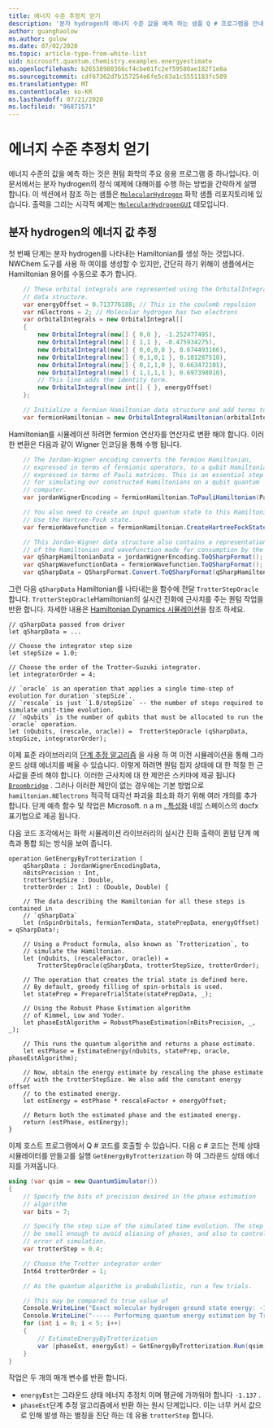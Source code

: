 ```yaml
---
title: 에너지 수준 추정치 얻기
description: '분자 hydrogen의 에너지 수준 값을 예측 하는 샘플 Q # 프로그램을 안내 합니다.'
author: guanghaolow
ms.author: gulow
ms.date: 07/02/2020
ms.topic: article-type-from-white-list
uid: microsoft.quantum.chemistry.examples.energyestimate
ms.openlocfilehash: b26538980366cf4cbe01fc2ef59580ae182f1e8a
ms.sourcegitcommit: cdf67362d7b157254e6fe5c63a1c5551183fc589
ms.translationtype: MT
ms.contentlocale: ko-KR
ms.lasthandoff: 07/21/2020
ms.locfileid: "86871571"
---
```

# <a name="obtaining-energy-level-estimates"></a>에너지 수준 추정치 얻기
에너지 수준의 값을 예측 하는 것은 퀀텀 화학의 주요 응용 프로그램 중 하나입니다. 이 문서에서는 분자 hydrogen의 정식 예제에 대해이를 수행 하는 방법을 간략하게 설명 합니다. 이 섹션에서 참조 하는 샘플은 [`MolecularHydrogen`](https://github.com/microsoft/Quantum/tree/master/samples/chemistry/MolecularHydrogen) 화학 샘플 리포지토리에 있습니다. 출력을 그리는 시각적 예제는 [`MolecularHydrogenGUI`](https://github.com/microsoft/Quantum/tree/master/samples/chemistry/MolecularHydrogenGUI) 데모입니다.

## <a name="estimating-the-energy-values-of-molecular-hydrogen"></a>분자 hydrogen의 에너지 값 추정

첫 번째 단계는 분자 hydrogen를 나타내는 Hamiltonian를 생성 하는 것입니다. NWChem 도구를 사용 하 여이를 생성할 수 있지만, 간단히 하기 위해이 샘플에서는 Hamiltonian 용어를 수동으로 추가 합니다.

```csharp
    // These orbital integrals are represented using the OrbitalIntegral
    // data structure.
    var energyOffset = 0.713776188; // This is the coulomb repulsion
    var nElectrons = 2; // Molecular hydrogen has two electrons
    var orbitalIntegrals = new OrbitalIntegral[]
    {
        new OrbitalIntegral(new[] { 0,0 }, -1.252477495),
        new OrbitalIntegral(new[] { 1,1 }, -0.475934275),
        new OrbitalIntegral(new[] { 0,0,0,0 }, 0.674493166),
        new OrbitalIntegral(new[] { 0,1,0,1 }, 0.181287518),
        new OrbitalIntegral(new[] { 0,1,1,0 }, 0.663472101),
        new OrbitalIntegral(new[] { 1,1,1,1 }, 0.697398010),
        // This line adds the identity term.
        new OrbitalIntegral(new int[] { }, energyOffset)
    };

    // Initialize a fermion Hamiltonian data structure and add terms to it.
    var fermionHamiltonian = new OrbitalIntegralHamiltonian(orbitalIntegrals).ToFermionHamiltonian();
```

Hamiltonian를 시뮬레이션 하려면 fermion 연산자를 연산자로 변환 해야 합니다. 이러한 변환은 다음과 같이 Wigner 인코딩을 통해 수행 됩니다.

```csharp
    // The Jordan-Wigner encoding converts the fermion Hamiltonian, 
    // expressed in terms of fermionic operators, to a qubit Hamiltonian,
    // expressed in terms of Pauli matrices. This is an essential step
    // for simulating our constructed Hamiltonians on a qubit quantum
    // computer.
    var jordanWignerEncoding = fermionHamiltonian.ToPauliHamiltonian(Pauli.QubitEncoding.JordanWigner);

    // You also need to create an input quantum state to this Hamiltonian.
    // Use the Hartree-Fock state.
    var fermionWavefunction = fermionHamiltonian.CreateHartreeFockState(nElectrons);

    // This Jordan-Wigner data structure also contains a representation 
    // of the Hamiltonian and wavefunction made for consumption by the Q# operations.
    var qSharpHamiltonianData = jordanWignerEncoding.ToQSharpFormat();
    var qSharpWavefunctionData = fermionWavefunction.ToQSharpFormat();
    var qSharpData = QSharpFormat.Convert.ToQSharpFormat(qSharpHamiltonianData, qSharpWavefunctionData);
```

그런 다음 `qSharpData` Hamiltonian를 나타내는을 함수에 전달 `TrotterStepOracle` 합니다. `TrotterStepOracle`Hamiltonian의 실시간 진화에 근사치를 주는 퀀텀 작업을 반환 합니다. 자세한 내용은 [Hamiltonian Dynamics 시뮬레이션](xref:microsoft.quantum.chemistry.concepts.simulationalgorithms)을 참조 하세요.

```qsharp
// qSharpData passed from driver
let qSharpData = ... 

// Choose the integrator step size
let stepSize = 1.0;

// Choose the order of the Trotter—Suzuki integrator.
let integratorOrder = 4;

// `oracle` is an operation that applies a single time-step of evolution for duration `stepSize`.
// `rescale` is just `1.0/stepSize` -- the number of steps required to simulate unit-time evolution.
// `nQubits` is the number of qubits that must be allocated to run the `oracle` operation.
let (nQubits, (rescale, oracle)) =  TrotterStepOracle (qSharpData, stepSize, integratorOrder);
```

이제 표준 라이브러리의 [단계 추정 알고리즘](xref:microsoft.quantum.libraries.characterization) 을 사용 하 여 이전 시뮬레이션을 통해 그라운드 상태 에너지를 배울 수 있습니다. 이렇게 하려면 퀀텀 접지 상태에 대 한 적절 한 근사값을 준비 해야 합니다. 이러한 근사치에 대 한 제안은 스키마에 제공 됩니다 [`Broombridge`](xref:microsoft.quantum.libraries.chemistry.schema.broombridge) . 그러나 이러한 제안이 없는 경우에는 기본 방법으로 `hamiltonian.NElectrons` 적극적 대각선 파괴을 최소화 하기 위해 여러 개의를 추가 합니다. 단계 예측 함수 및 작업은 Microsoft. n a m [. 특성화](xref:microsoft.quantum.characterization) 네임 스페이스의 docfx 표기법으로 제공 됩니다.

다음 코드 조각에서는 화학 시뮬레이션 라이브러리의 실시간 진화 출력이 퀀텀 단계 예측과 통합 되는 방식을 보여 줍니다.

```qsharp
operation GetEnergyByTrotterization (
    qSharpData : JordanWignerEncodingData, 
    nBitsPrecision : Int, 
    trotterStepSize : Double, 
    trotterOrder : Int) : (Double, Double) {
    
    // The data describing the Hamiltonian for all these steps is contained in
    // `qSharpData`
    let (nSpinOrbitals, fermionTermData, statePrepData, energyOffset) = qSharpData!;
    
    // Using a Product formula, also known as `Trotterization`, to
    // simulate the Hamiltonian.
    let (nQubits, (rescaleFactor, oracle)) = 
        TrotterStepOracle(qSharpData, trotterStepSize, trotterOrder);
    
    // The operation that creates the trial state is defined here.
    // By default, greedy filling of spin-orbitals is used.
    let statePrep = PrepareTrialState(statePrepData, _);
    
    // Using the Robust Phase Estimation algorithm
    // of Kimmel, Low and Yoder.
    let phaseEstAlgorithm = RobustPhaseEstimation(nBitsPrecision, _, _);
    
    // This runs the quantum algorithm and returns a phase estimate.
    let estPhase = EstimateEnergy(nQubits, statePrep, oracle, phaseEstAlgorithm);
    
    // Now, obtain the energy estimate by rescaling the phase estimate
    // with the trotterStepSize. We also add the constant energy offset
    // to the estimated energy.
    let estEnergy = estPhase * rescaleFactor + energyOffset;
    
    // Return both the estimated phase and the estimated energy.
    return (estPhase, estEnergy);
}
```

이제 호스트 프로그램에서 Q # 코드를 호출할 수 있습니다. 다음 c # 코드는 전체 상태 시뮬레이터를 만들고를 실행 `GetEnergyByTrotterization` 하 여 그라운드 상태 에너지를 가져옵니다.

```csharp
using (var qsim = new QuantumSimulator())
{
    // Specify the bits of precision desired in the phase estimation 
    // algorithm
    var bits = 7;

    // Specify the step size of the simulated time evolution. The step size needs to
    // be small enough to avoid aliasing of phases, and also to control the
    // error of simulation.
    var trotterStep = 0.4;

    // Choose the Trotter integrator order
    Int64 trotterOrder = 1;

    // As the quantum algorithm is probabilistic, run a few trials.

    // This may be compared to true value of
    Console.WriteLine("Exact molecular hydrogen ground state energy: -1.137260278.\n");
    Console.WriteLine("----- Performing quantum energy estimation by Trotter simulation algorithm");
    for (int i = 0; i < 5; i++)
    {
        // EstimateEnergyByTrotterization
        var (phaseEst, energyEst) = GetEnergyByTrotterization.Run(qsim, qSharpData, bits, trotterStep, trotterOrder).Result;
    }
}
```

작업은 두 개의 매개 변수를 반환 합니다. 

- `energyEst`는 그라운드 상태 에너지 추정치 이며 평균에 가까워야 합니다 `-1.137` . 
- `phaseEst`단계 추정 알고리즘에서 반환 하는 원시 단계입니다. 이는 너무 커서 값으로 인해 발생 하는 별칭을 진단 하는 데 유용 `trotterStep` 합니다.
